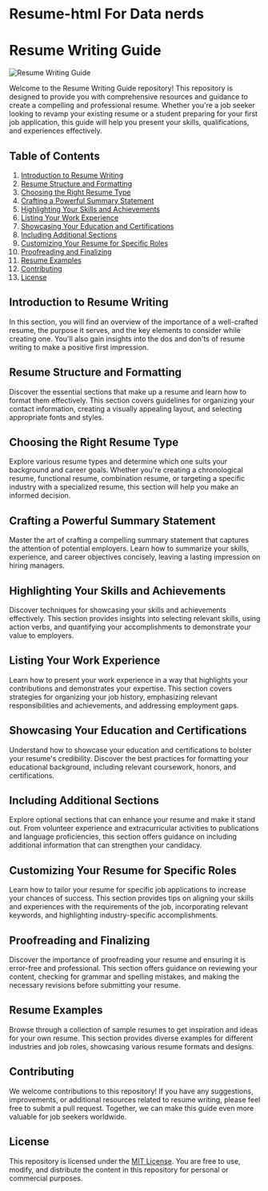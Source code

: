 # Resume-html For Data nerds 
# Resume Writing Guide

![Resume Writing Guide](https://example.com/resume-guide.jpg)

Welcome to the Resume Writing Guide repository! This repository is designed to provide you with comprehensive resources and guidance to create a compelling and professional resume. Whether you're a job seeker looking to revamp your existing resume or a student preparing for your first job application, this guide will help you present your skills, qualifications, and experiences effectively.

## Table of Contents

1. [Introduction to Resume Writing](#introduction-to-resume-writing)
2. [Resume Structure and Formatting](#resume-structure-and-formatting)
3. [Choosing the Right Resume Type](#choosing-the-right-resume-type)
4. [Crafting a Powerful Summary Statement](#crafting-a-powerful-summary-statement)
5. [Highlighting Your Skills and Achievements](#highlighting-your-skills-and-achievements)
6. [Listing Your Work Experience](#listing-your-work-experience)
7. [Showcasing Your Education and Certifications](#showcasing-your-education-and-certifications)
8. [Including Additional Sections](#including-additional-sections)
9. [Customizing Your Resume for Specific Roles](#customizing-your-resume-for-specific-roles)
10. [Proofreading and Finalizing](#proofreading-and-finalizing)
11. [Resume Examples](#resume-examples)
12. [Contributing](#contributing)
13. [License](#license)

## Introduction to Resume Writing

In this section, you will find an overview of the importance of a well-crafted resume, the purpose it serves, and the key elements to consider while creating one. You'll also gain insights into the dos and don'ts of resume writing to make a positive first impression.

## Resume Structure and Formatting

Discover the essential sections that make up a resume and learn how to format them effectively. This section covers guidelines for organizing your contact information, creating a visually appealing layout, and selecting appropriate fonts and styles.

## Choosing the Right Resume Type

Explore various resume types and determine which one suits your background and career goals. Whether you're creating a chronological resume, functional resume, combination resume, or targeting a specific industry with a specialized resume, this section will help you make an informed decision.

## Crafting a Powerful Summary Statement

Master the art of crafting a compelling summary statement that captures the attention of potential employers. Learn how to summarize your skills, experience, and career objectives concisely, leaving a lasting impression on hiring managers.

## Highlighting Your Skills and Achievements

Discover techniques for showcasing your skills and achievements effectively. This section provides insights into selecting relevant skills, using action verbs, and quantifying your accomplishments to demonstrate your value to employers.

## Listing Your Work Experience

Learn how to present your work experience in a way that highlights your contributions and demonstrates your expertise. This section covers strategies for organizing your job history, emphasizing relevant responsibilities and achievements, and addressing employment gaps.

## Showcasing Your Education and Certifications

Understand how to showcase your education and certifications to bolster your resume's credibility. Discover the best practices for formatting your educational background, including relevant coursework, honors, and certifications.

## Including Additional Sections

Explore optional sections that can enhance your resume and make it stand out. From volunteer experience and extracurricular activities to publications and language proficiencies, this section offers guidance on including additional information that can strengthen your candidacy.

## Customizing Your Resume for Specific Roles

Learn how to tailor your resume for specific job applications to increase your chances of success. This section provides tips on aligning your skills and experiences with the requirements of the job, incorporating relevant keywords, and highlighting industry-specific accomplishments.

## Proofreading and Finalizing

Discover the importance of proofreading your resume and ensuring it is error-free and professional. This section offers guidance on reviewing your content, checking for grammar and spelling mistakes, and making the necessary revisions before submitting your resume.

## Resume Examples

Browse through a collection of sample resumes to get inspiration and ideas for your own resume. This section provides diverse examples for different industries and job roles, showcasing various resume formats and designs.

## Contributing

We welcome contributions to this repository! If you have any suggestions, improvements, or additional resources related to resume writing, please feel free to submit a pull request. Together, we can make this guide even more valuable for job seekers worldwide.

## License

This repository is licensed under the [MIT License](LICENSE). You are free to use, modify, and distribute the content in this repository for personal or commercial purposes.

